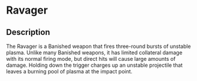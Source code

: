 # Ravager

## Description

The Ravager is a Banished weapon that fires three-round bursts of unstable plasma. Unlike many Banished weapons, it has limited collateral damage with its normal firing mode, but direct hits will cause large amounts of damage. Holding down the trigger charges up an unstable projectile that leaves a burning pool of plasma at the impact point.
